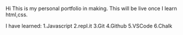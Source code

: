 Hi This is my personal portfolio in making. This will be live once I learn html,css.

I have learned:
1.Javascript
2.repl.it
3.Git
4.Github
5.VSCode
6.Chalk
